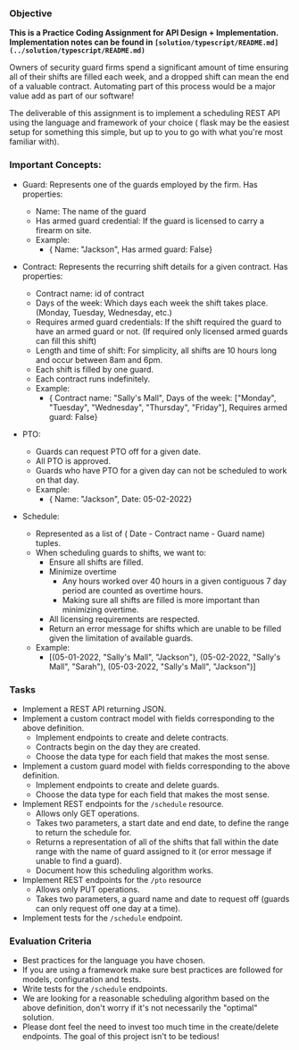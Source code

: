 ### Objective

**This is a Practice Coding Assignment for API Design + Implementation. Implementation notes can be found in `[solution/typescript/README.md](../solution/typescript/README.md)`**

Owners of security guard firms spend a significant amount of time ensuring all of their shifts are filled each week, and a dropped shift can mean the end of a valuable contract. Automating part of this process would be a major value add as part of our software!

The deliverable of this assignment is to implement a scheduling REST API using the language and framework of your choice ( flask may be the easiest setup for something this simple, but up to you to go with what you're most familiar with).

### Important Concepts:

- Guard: Represents one of the guards employed by the firm. Has properties:

  - Name: The name of the guard
  - Has armed guard credential: If the guard is licensed to carry a firearm on site.
  - Example:
    - { Name: "Jackson", Has armed guard: False}

- Contract: Represents the recurring shift details for a given contract. Has properties:

  - Contract name: id of contract
  - Days of the week: Which days each week the shift takes place. (Monday, Tuesday, Wednesday, etc.)
  - Requires armed guard credentials: If the shift required the guard to have an armed guard or not. (If required only licensed armed guards can fill this shift)
  - Length and time of shift: For simplicity, all shifts are 10 hours long and occur between 8am and 6pm.
  - Each shift is filled by one guard.
  - Each contract runs indefinitely.
  - Example:
    - { Contract name: "Sally's Mall", Days of the week: ["Monday", "Tuesday", "Wednesday", "Thursday", "Friday"], Requires armed guard: False}

- PTO:

  - Guards can request PTO off for a given date.
  - All PTO is approved.
  - Guards who have PTO for a given day can not be scheduled to work on that day.
  - Example:
    - { Name: "Jackson", Date: 05-02-2022}

- Schedule:
  - Represented as a list of ( Date - Contract name - Guard name) tuples.
  - When scheduling guards to shifts, we want to:
    - Ensure all shifts are filled.
    - Minimize overtime
      - Any hours worked over 40 hours in a given contiguous 7 day period are counted as overtime hours.
      - Making sure all shifts are filled is more important than minimizing overtime.
    - All licensing requirements are respected.
    - Return an error message for shifts which are unable to be filled given the limitation of available guards.
  - Example:
    - [(05-01-2022, "Sally's Mall", "Jackson"), (05-02-2022, "Sally's Mall", "Sarah"), (05-03-2022, "Sally's Mall", "Jackson")]

### Tasks

- Implement a REST API returning JSON.
- Implement a custom contract model with fields corresponding to the above definition.
  - Implement endpoints to create and delete contracts.
  - Contracts begin on the day they are created.
  - Choose the data type for each field that makes the most sense.
- Implement a custom guard model with fields corresponding to the above definition.
  - Implement endpoints to create and delete guards.
  - Choose the data type for each field that makes the most sense.
- Implement REST endpoints for the `/schedule` resource.
  - Allows only GET operations.
  - Takes two parameters, a start date and end date, to define the range to return the schedule for.
  - Returns a representation of all of the shifts that fall within the date range with the name of guard assigned to it (or error message if unable to find a guard).
  - Document how this scheduling algorithm works.
- Implement REST endpoints for the `/pto` resource
  - Allows only PUT operations.
  - Takes two parameters, a guard name and date to request off (guards can only request off one day at a time).
- Implement tests for the `/schedule` endpoint.

### Evaluation Criteria

- Best practices for the language you have chosen.
- If you are using a framework make sure best practices are followed for models, configuration and tests.
- Write tests for the `/schedule` endpoints.
- We are looking for a reasonable scheduling algorithm based on the above definition, don't worry if it's not necessarily the "optimal" solution.
- Please dont feel the need to invest too much time in the create/delete endpoints. The goal of this project isn't to be tedious!
